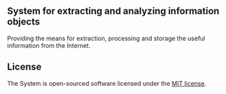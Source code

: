 
## System for extracting and analyzing information objects

Providing the means for extraction, processing and storage the useful information from the Internet.

## License

The System is open-sourced software licensed under the [MIT license](https://opensource.org/licenses/MIT).
